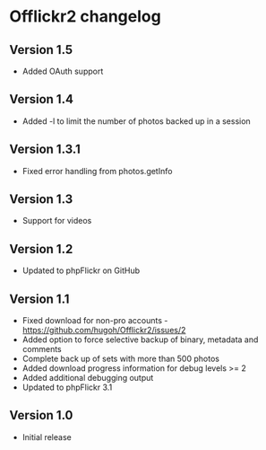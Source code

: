# Offlickr2 changelog

## Version 1.5
- Added OAuth support

## Version 1.4
- Added -l to limit the number of photos backed up in a session

## Version 1.3.1
- Fixed error handling from photos.getInfo

## Version 1.3
- Support for videos

## Version 1.2
- Updated to phpFlickr on GitHub

## Version 1.1
- Fixed download for non-pro accounts - https://github.com/hugoh/Offlickr2/issues/2
- Added option to force selective backup of binary, metadata and comments
- Complete back up of sets with more than 500 photos
- Added download progress information for debug levels >= 2
- Added additional debugging output
- Updated to phpFlickr 3.1

## Version 1.0
- Initial release